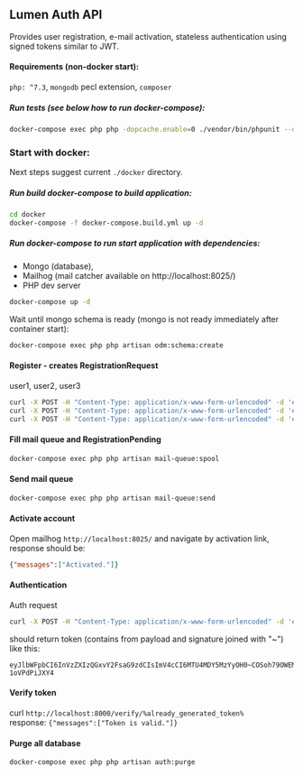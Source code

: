 ## Lumen Auth API
Provides user registration, e-mail activation, stateless authentication using signed tokens similar to JWT.

#### Requirements (non-docker start):
`php: ^7.3`, `mongodb` pecl extension, `composer`

##### Run tests (see below how to run docker-compose):
```bash
docker-compose exec php php -dopcache.enable=0 ./vendor/bin/phpunit --do-not-cache-result
```

### Start with docker:
Next steps suggest current `./docker` directory.
##### Run build docker-compose to build application:
```bash
cd docker
docker-compose -f docker-compose.build.yml up -d
``` 
 
##### Run docker-compose to run start application with dependencies: 
- Mongo (database), 
- Mailhog (mail catcher available on http://localhost:8025/)
- PHP dev server
```bash
docker-compose up -d
``` 
Wait until mongo schema is ready (mongo is not ready immediately after container start):
```bash
docker-compose exec php php artisan odm:schema:create
``` 

#### Register - creates RegistrationRequest
user1, user2, user3
```bash
curl -X POST -H "Content-Type: application/x-www-form-urlencoded" -d 'email=user1@localhost&password=123' http://127.0.0.1:8000/register
curl -X POST -H "Content-Type: application/x-www-form-urlencoded" -d 'email=user2@localhost&password=123' http://127.0.0.1:8000/register
curl -X POST -H "Content-Type: application/x-www-form-urlencoded" -d 'email=user3@localhost&password=123' http://127.0.0.1:8000/register
```

#### Fill mail queue and RegistrationPending 
```bash
docker-compose exec php php artisan mail-queue:spool
```

#### Send mail queue 
```bash
docker-compose exec php php artisan mail-queue:send
```

#### Activate account 
Open mailhog `http://localhost:8025/` and navigate by activation link, response should be:
```json
{"messages":["Activated."]}
```

#### Authentication
Auth request
```bash
curl -X POST -H "Content-Type: application/x-www-form-urlencoded" -d 'email=user3@localhost&password=123' http://127.0.0.1:8000/auth
```
should return token (contains from payload and signature joined with "~") like this:
```text
eyJlbWFpbCI6InVzZXIzQGxvY2FsaG9zdCIsImV4cCI6MTU4MDY5MzYyOH0~COSoh79OWEMl5yUnY6To7rVGTvyHUMh-1oVPdPiJXY4
```

#### Verify token
curl `http://localhost:8000/verify/%already_generated_token%`  
response: `{"messages":["Token is valid."]}`  

#### Purge all database
```bash
docker-compose exec php php artisan auth:purge
```
